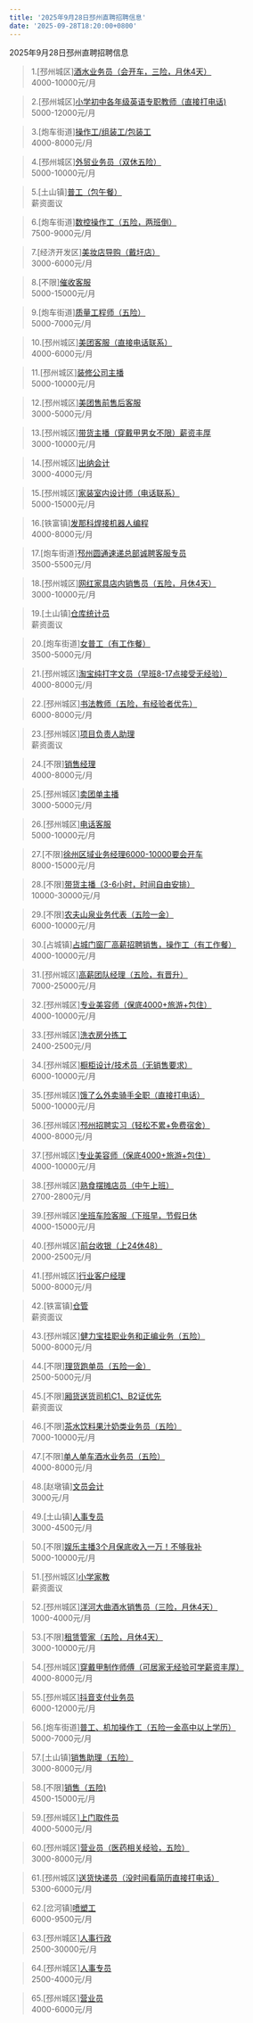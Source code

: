 ```yaml
---
title: '2025年9月28日邳州直聘招聘信息'
date: '2025-09-28T18:20:00+0800'
---
```

2025年9月28日邳州直聘招聘信息
<!--more-->
>1.[邳州城区][酒水业务员（会开车，三险，月休4天）](https://www.pizhouzhipin.com/job/41463)<br>
>4000-10000元/月

>2.[邳州城区][小学初中各年级英语专职教师（直接打电话)](https://www.pizhouzhipin.com/job/39422)<br>
>5000-12000元/月

>3.[炮车街道][操作工/组装工/包装工](https://www.pizhouzhipin.com/job/36719)<br>
>4000-8000元/月

>4.[邳州城区][外贸业务员（双休五险）](https://www.pizhouzhipin.com/job/42870)<br>
>5000-10000元/月

>5.[土山镇][普工（包午餐）](https://www.pizhouzhipin.com/job/42675)<br>
>薪资面议

>6.[炮车街道][数控操作工（五险，两班倒）](https://www.pizhouzhipin.com/job/41067)<br>
>7500-9000元/月

>7.[经济开发区][美妆店导购（戴圩店）](https://www.pizhouzhipin.com/job/40962)<br>
>3000-6000元/月

>8.[不限][催收客服](https://www.pizhouzhipin.com/job/35523)<br>
>5000-15000元/月

>9.[炮车街道][质量工程师（五险）](https://www.pizhouzhipin.com/job/38368)<br>
>5000-7000元/月

>10.[邳州城区][美团客服（直接电话联系）](https://www.pizhouzhipin.com/job/40905)<br>
>4000-6000元/月

>11.[邳州城区][装修公司主播](https://www.pizhouzhipin.com/job/41500)<br>
>5000-10000元/月

>12.[邳州城区][美团售前售后客服](https://www.pizhouzhipin.com/job/41246)<br>
>3000-5000元/月

>13.[邳州城区][带货主播（穿戴甲男女不限）薪资丰厚](https://www.pizhouzhipin.com/job/42889)<br>
>3000-10000元/月

>14.[邳州城区][出纳会计](https://www.pizhouzhipin.com/job/25809)<br>
>3000-4000元/月

>15.[邳州城区][家装室内设计师（电话联系）](https://www.pizhouzhipin.com/job/17714)<br>
>5000-15000元/月

>16.[铁富镇][发那科焊接机器人编程](https://www.pizhouzhipin.com/job/40984)<br>
>4000-8000元/月

>17.[炮车街道][邳州圆通速递总部诚聘客服专员](https://www.pizhouzhipin.com/job/42911)<br>
>3500-5500元/月

>18.[邳州城区][网红家具店内销售员（五险，月休4天）](https://www.pizhouzhipin.com/job/41505)<br>
>3000-10000元/月

>19.[土山镇][仓库统计员](https://www.pizhouzhipin.com/job/32167)<br>
>薪资面议

>20.[炮车街道][女普工（有工作餐）](https://www.pizhouzhipin.com/job/25943)<br>
>3500-5000元/月

>21.[邳州城区][淘宝纯打字文员（早班8-17点接受无经验）](https://www.pizhouzhipin.com/job/36818)<br>
>4000-8000元/月

>22.[邳州城区][书法教师（五险，有经验者优先）](https://www.pizhouzhipin.com/job/33241)<br>
>6000-8000元/月

>23.[邳州城区][项目负责人助理](https://www.pizhouzhipin.com/job/40103)<br>
>薪资面议

>24.[不限][销售经理](https://www.pizhouzhipin.com/job/24837)<br>
>4000-8000元/月

>25.[邳州城区][卖团单主播](https://www.pizhouzhipin.com/job/42894)<br>
>3000-5000元/月

>26.[邳州城区][电话客服](https://www.pizhouzhipin.com/job/42915)<br>
>5000-10000元/月

>27.[不限][徐州区域业务经理6000-10000要会开车](https://www.pizhouzhipin.com/job/39238)<br>
>8000-15000元/月

>28.[不限][带货主播（3-6小时，时间自由安排）](https://www.pizhouzhipin.com/job/41737)<br>
>10000-30000元/月

>29.[不限][农夫山泉业务代表（五险一金）](https://www.pizhouzhipin.com/job/42844)<br>
>6000-10000元/月

>30.[占城镇][占城门窗厂高薪招聘销售，操作工（有工作餐）](https://www.pizhouzhipin.com/job/42145)<br>
>4000-10000元/月

>31.[邳州城区][高薪团队经理（五险，有晋升）](https://www.pizhouzhipin.com/job/31676)<br>
>7000-25000元/月

>32.[邳州城区][专业美容师（保底4000+旅游+包住）](https://www.pizhouzhipin.com/job/40692)<br>
>4000-10000元/月

>33.[邳州城区][洗衣房分拣工](https://www.pizhouzhipin.com/job/42929)<br>
>2400-2500元/月

>34.[邳州城区][橱柜设计/技术员（无销售要求）](https://www.pizhouzhipin.com/job/42895)<br>
>6000-10000元/月

>35.[邳州城区][饿了么外卖骑手全职（直接打电话）](https://www.pizhouzhipin.com/job/25304)<br>
>5000-10000元/月

>36.[邳州城区][邳州招聘实习（轻松不累+免费宿舍）](https://www.pizhouzhipin.com/job/36825)<br>
>4000-8000元/月

>37.[邳州城区][专业美容师（保底4000+旅游+包住）](https://www.pizhouzhipin.com/job/40026)<br>
>4000-10000元/月

>38.[邳州城区][熟食摆摊店员（中午上班）](https://www.pizhouzhipin.com/job/42871)<br>
>2700-2800元/月

>39.[邳州城区][坐班车险客服（下班早，节假日休](https://www.pizhouzhipin.com/job/30881)<br>
>4000-15000元/月

>40.[邳州城区][前台收银（上24休48）](https://www.pizhouzhipin.com/job/38723)<br>
>2000-2500元/月

>41.[邳州城区][行业客户经理](https://www.pizhouzhipin.com/job/42947)<br>
>5000-8000元/月

>42.[铁富镇][仓管](https://www.pizhouzhipin.com/job/42287)<br>
>薪资面议

>43.[邳州城区][健力宝挂职业务和正编业务（五险）](https://www.pizhouzhipin.com/job/41365)<br>
>5000-8000元/月

>44.[不限][理货跑单员（五险一金）](https://www.pizhouzhipin.com/job/40633)<br>
>2500-5000元/月

>45.[不限][厢货送货司机C1、B2证优先](https://www.pizhouzhipin.com/job/26157)<br>
>薪资面议

>46.[不限][茶水饮料果汁奶类业务员（五险）](https://www.pizhouzhipin.com/job/33844)<br>
>7000-10000元/月

>47.[不限][单人单车酒水业务员（五险）](https://www.pizhouzhipin.com/job/35277)<br>
>4000-8000元/月

>48.[赵墩镇][文员会计](https://www.pizhouzhipin.com/job/42867)<br>
>3000元/月

>49.[土山镇][人事专员](https://www.pizhouzhipin.com/job/39163)<br>
>3000-4500元/月

>50.[不限][娱乐主播3个月保底收入一万！不够我补](https://www.pizhouzhipin.com/job/42845)<br>
>5000-10000元/月

>51.[邳州城区][小学家教](https://www.pizhouzhipin.com/job/42640)<br>
>薪资面议

>52.[邳州城区][洋河大曲酒水销售员（三险，月休4天）](https://www.pizhouzhipin.com/job/40784)<br>
>1000-4000元/月

>53.[不限][租赁管家（五险，月休4天）](https://www.pizhouzhipin.com/job/36443)<br>
>3000-10000元/月

>54.[邳州城区][穿戴甲制作师傅（可居家无经验可学薪资丰厚）](https://www.pizhouzhipin.com/job/42699)<br>
>4000-8000元/月

>55.[邳州城区][抖音支付业务员](https://www.pizhouzhipin.com/job/42917)<br>
>6000-12000元/月

>56.[炮车街道][普工、机加操作工（五险一金高中以上学历）](https://www.pizhouzhipin.com/job/21085)<br>
>5000-7000元/月

>57.[土山镇][销售助理（五险）](https://www.pizhouzhipin.com/job/42931)<br>
>3000-8000元/月

>58.[不限][销售（五险)](https://www.pizhouzhipin.com/job/25237)<br>
>4500-15000元/月

>59.[邳州城区][上门取件员](https://www.pizhouzhipin.com/job/42899)<br>
>4000-5000元/月

>60.[邳州城区][营业员（医药相关经验，五险）](https://www.pizhouzhipin.com/job/8040)<br>
>3000-8000元/月

>61.[邳州城区][送货快递员（没时间看简历直接打电话）](https://www.pizhouzhipin.com/job/42898)<br>
>5300-6000元/月

>62.[岔河镇][喷塑工](https://www.pizhouzhipin.com/job/42949)<br>
>6000-9500元/月

>63.[邳州城区][人事行政](https://www.pizhouzhipin.com/job/41094)<br>
>2500-30000元/月

>64.[邳州城区][人事专员](https://www.pizhouzhipin.com/job/41093)<br>
>2500-4000元/月

>65.[邳州城区][营业员](https://www.pizhouzhipin.com/job/42775)<br>
>4000-6000元/月

